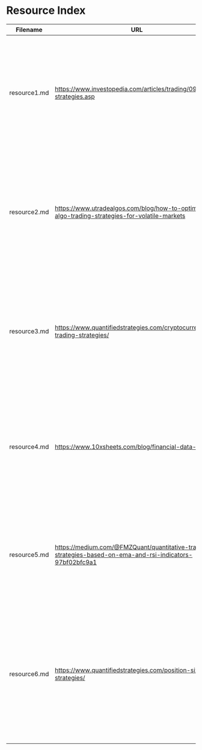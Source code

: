 # Resource Index

| Filename | URL | Description |
|----------|-----|-------------|
| resource1.md | https://www.investopedia.com/articles/trading/09/quant-strategies.asp | Comprehensive overview of common quantitative trading strategies including statistical arbitrage, factor investing, risk parity, and machine learning/AI approaches |
| resource2.md | https://www.utradealgos.com/blog/how-to-optimise-algo-trading-strategies-for-volatile-markets | Detailed guide on optimizing trading strategies for volatile markets, focusing on volatility-based indicators, trend following, mean reversion, and machine learning approaches |
| resource3.md | https://www.quantifiedstrategies.com/cryptocurrency-trading-strategies/ | Extensive list of effective cryptocurrency trading strategies including day trading, whale watching, swing trading, trend following, breakout trading, and more with backtesting insights |
| resource4.md | https://www.10xsheets.com/blog/financial-data-apis/ | Comprehensive guide to financial data APIs for quantitative trading, covering top providers like Financial Modeling Prep, Alpha Vantage, Intrinio, Quandl, and Xignite, with features, pros and cons |
| resource5.md | https://medium.com/@FMZQuant/quantitative-trading-strategies-based-on-ema-and-rsi-indicators-97bf02bfc9a1 | Analysis of a multi-indicator approach to generating reliable trading signals using EMA, SMA, and RSI, including signal rules, advantages, limitations, and optimization suggestions |
| resource6.md | https://www.quantifiedstrategies.com/position-sizing-strategies/ | Detailed guide to position sizing strategies in quantitative trading, including fixed fractional, Kelly Criterion, risk parity, and volatility-based approaches, with methods for incorporating signal confidence |
